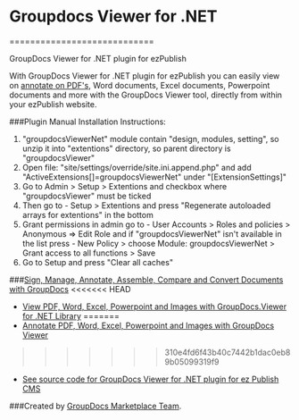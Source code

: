 # Groupdocs Viewer for .NET
============================

GroupDocs Viewer for .NET plugin for ezPublish

With GroupDocs Viewer for .NET plugin for ezPublish you can easily view on [annotate on PDF's](http://groupdocs.com/apps/viewer), Word documents, Excel documents, Powerpoint documents and more with the GroupDocs Viewer tool, directly from within your ezPublish website.

###Plugin Manual Installation Instructions:
1. "groupdocsViewerNet" module contain "design, modules, setting", so unzip it into "extentions" directory, so parent directory is "groupdocsViewer"
2. Open file: "site/settings/override/site.ini.append.php" and add "ActiveExtensions[]=groupdocsViewerNet" under "[ExtensionSettings]"
3. Go to Admin > Setup > Extentions and checkbox where "groupdocsViewer" must be ticked
4. Then go to - Setup > Extentions and press "Regenerate autoloaded arrays for extentions" in the bottom
5. Grant permissions in admin go to - User Accounts > Roles and policies > Anonymous => Edit Role and if "groupdocsViewerNet" isn't available in the list press - New Policy > choose Module: groupdocsViewerNet > Grant access to all functions > Save
6. Go to Setup and press "Clear all caches"


###[Sign, Manage, Annotate, Assemble, Compare and Convert Documents with GroupDocs](http://groupdocs.com)
<<<<<<< HEAD
* [View PDF, Word, Excel, Powerpoint and Images with GroupDocs.Viewer for .NET Library](http://groupdocs.com/dot-net/document-viewer-library)
=======
* [Annotate PDF, Word, Excel, Powerpoint and Images with GroupDocs Viewer](http://groupdocs.com/apps/viewer)
>>>>>>> 310e4fd6f43b40c7442b1dac0eb89b05099319f9
* [See source code for GroupDocs Viewer for .NET plugin for ez Publish CMS](https://github.com/groupdocs/ezpublish-groupdocs-viewer-dotnet-source)

###Created by [GroupDocs Marketplace Team](http://groupdocs.com/marketplace/plugins).
